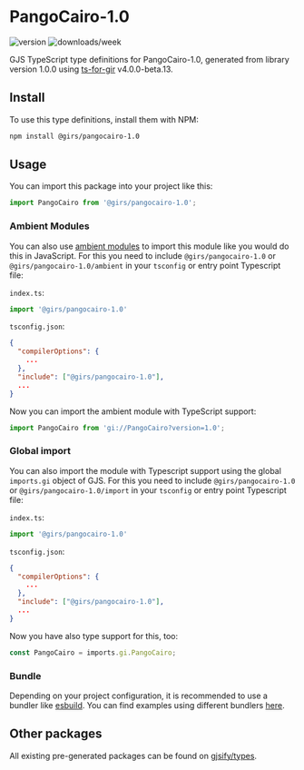 
# PangoCairo-1.0

![version](https://img.shields.io/npm/v/@girs/pangocairo-1.0)
![downloads/week](https://img.shields.io/npm/dw/@girs/pangocairo-1.0)


GJS TypeScript type definitions for PangoCairo-1.0, generated from library version 1.0.0 using [ts-for-gir](https://github.com/gjsify/ts-for-gir) v4.0.0-beta.13.


## Install

To use this type definitions, install them with NPM:
```bash
npm install @girs/pangocairo-1.0
```

## Usage

You can import this package into your project like this:
```ts
import PangoCairo from '@girs/pangocairo-1.0';
```

### Ambient Modules

You can also use [ambient modules](https://github.com/gjsify/ts-for-gir/tree/main/packages/cli#ambient-modules) to import this module like you would do this in JavaScript.
For this you need to include `@girs/pangocairo-1.0` or `@girs/pangocairo-1.0/ambient` in your `tsconfig` or entry point Typescript file:

`index.ts`:
```ts
import '@girs/pangocairo-1.0'
```

`tsconfig.json`:
```json
{
  "compilerOptions": {
    ...
  },
  "include": ["@girs/pangocairo-1.0"],
  ...
}
```

Now you can import the ambient module with TypeScript support: 

```ts
import PangoCairo from 'gi://PangoCairo?version=1.0';
```

### Global import

You can also import the module with Typescript support using the global `imports.gi` object of GJS.
For this you need to include `@girs/pangocairo-1.0` or `@girs/pangocairo-1.0/import` in your `tsconfig` or entry point Typescript file:

`index.ts`:
```ts
import '@girs/pangocairo-1.0'
```

`tsconfig.json`:
```json
{
  "compilerOptions": {
    ...
  },
  "include": ["@girs/pangocairo-1.0"],
  ...
}
```

Now you have also type support for this, too:

```ts
const PangoCairo = imports.gi.PangoCairo;
```

### Bundle

Depending on your project configuration, it is recommended to use a bundler like [esbuild](https://esbuild.github.io/). You can find examples using different bundlers [here](https://github.com/gjsify/ts-for-gir/tree/main/examples).

## Other packages

All existing pre-generated packages can be found on [gjsify/types](https://github.com/gjsify/types).

